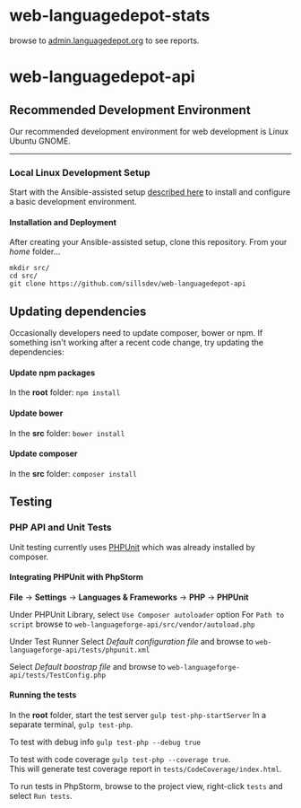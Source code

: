 web-languagedepot-stats
=======================

browse to [admin.languagedepot.org](http://admin.languagedepot.org/) to see reports.

# web-languagedepot-api #


## Recommended Development Environment ##

Our recommended development environment for web development is Linux Ubuntu GNOME.

---------------------------------

### Local Linux Development Setup <a id="LocalSetup"></a>

Start with the Ansible-assisted setup [described here](https://github.com/sillsdev/ops-devbox) to install and configure a basic development environment.


#### Installation and Deployment
After creating your Ansible-assisted setup, clone this repository. From your *home* folder...

````
mkdir src/
cd src/
git clone https://github.com/sillsdev/web-languagedepot-api
````

## Updating dependencies ##

Occasionally developers need to update composer, bower or npm.  If something isn't working after a recent code change, try updating the dependencies:

#### Update npm packages ####

In the **root** folder: `npm install`

#### Update bower ####

In the **src** folder: `bower install`

#### Update composer ####

In the **src** folder: `composer install`

## Testing ##

### PHP API and Unit Tests ###

Unit testing currently uses [PHPUnit](https://phpunit.de/) which was already installed by composer.

#### Integrating PHPUnit with PhpStorm ####

**File** -> **Settings** -> **Languages & Frameworks** -> **PHP** -> **PHPUnit**

Under PHPUnit Library, select `Use Composer autoloader` option
For `Path to script` browse to `web-languageforge-api/src/vendor/autoload.php`

Under Test Runner
Select *Default configuration file* and browse to `web-languageforge-api/tests/phpunit.xml`

Select *Default boostrap file* and browse to `web-languageforge-api/tests/TestConfig.php`

#### Running the tests ####
In the **root** folder, start the test server `gulp test-php-startServer`
In a separate terminal, `gulp test-php`.

To test with debug info `gulp test-php --debug true`

To test with code coverage `gulp test-php --coverage true`.  
This will generate test coverage report in `tests/CodeCoverage/index.html`. 

To run tests in PhpStorm, browse to the project view, right-click `tests` and select `Run tests`.
